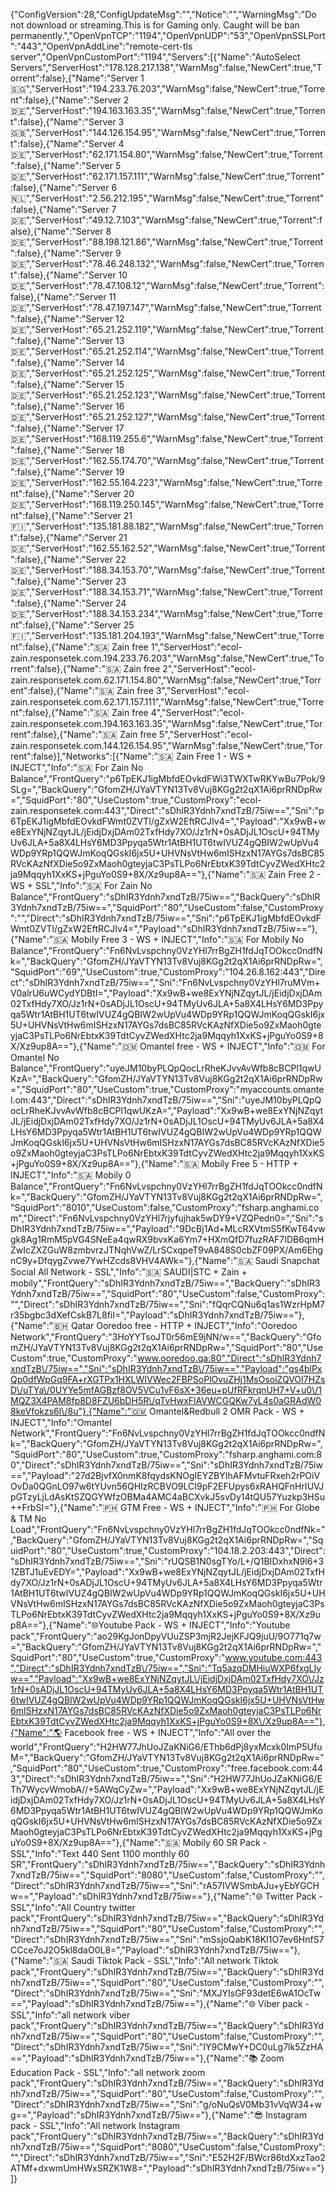 {"ConfigVersion":28,"ConfigUpdateMsg":"","Notice":"","WarningMsg":"Do not download or streaming.This is for Gaming only. Caught will be ban permanently.","OpenVpnTCP":"1194","OpenVpnUDP":"53","OpenVpnSSLPort":"443","OpenVpnAddLine":"remote-cert-tls server","OpenVpnCustomPort":"1194","Servers":[{"Name":"AutoSelect Servers","ServerHost":"178.128.217.138","WarnMsg":false,"NewCert":true,"Torrent":false},{"Name":"Server 1 🇸🇬","ServerHost":"194.233.76.203","WarnMsg":false,"NewCert":true,"Torrent":false},{"Name":"Server 2 🇩🇪","ServerHost":"194.163.163.35","WarnMsg":false,"NewCert":true,"Torrent":false},{"Name":"Server 3 🇬🇧","ServerHost":"144.126.154.95","WarnMsg":false,"NewCert":true,"Torrent":false},{"Name":"Server 4 🇩🇪","ServerHost":"62.171.154.80","WarnMsg":false,"NewCert":true,"Torrent":false},{"Name":"Server 5 🇩🇪","ServerHost":"62.171.157.111","WarnMsg":false,"NewCert":true,"Torrent":false},{"Name":"Server 6 🇳🇱","ServerHost":"2.56.212.195","WarnMsg":false,"NewCert":true,"Torrent":false},{"Name":"Server 7 🇩🇪","ServerHost":"49.12.7.103","WarnMsg":false,"NewCert":true,"Torrent":false},{"Name":"Server 8 🇩🇪","ServerHost":"88.198.121.86","WarnMsg":false,"NewCert":true,"Torrent":false},{"Name":"Server 9 🇩🇪","ServerHost":"78.46.248.132","WarnMsg":false,"NewCert":true,"Torrent":false},{"Name":"Server 10 🇩🇪","ServerHost":"78.47.108.12","WarnMsg":false,"NewCert":true,"Torrent":false},{"Name":"Server 11 🇩🇪","ServerHost":"78.47.197.147","WarnMsg":false,"NewCert":true,"Torrent":false},{"Name":"Server 12 🇩🇪","ServerHost":"65.21.252.119","WarnMsg":false,"NewCert":true,"Torrent":false},{"Name":"Server 13 🇩🇪","ServerHost":"65.21.252.114","WarnMsg":false,"NewCert":true,"Torrent":false},{"Name":"Server 14 🇩🇪","ServerHost":"65.21.252.125","WarnMsg":false,"NewCert":true,"Torrent":false},{"Name":"Server 15 🇩🇪","ServerHost":"65.21.252.123","WarnMsg":false,"NewCert":true,"Torrent":false},{"Name":"Server 16 🇩🇪","ServerHost":"65.21.252.127","WarnMsg":false,"NewCert":true,"Torrent":false},{"Name":"Server 17 🇩🇪","ServerHost":"168.119.255.6","WarnMsg":false,"NewCert":true,"Torrent":false},{"Name":"Server 18 🇩🇪","ServerHost":"162.55.174.70","WarnMsg":false,"NewCert":true,"Torrent":false},{"Name":"Server 19 🇩🇪","ServerHost":"162.55.164.223","WarnMsg":false,"NewCert":true,"Torrent":false},{"Name":"Server 20 🇩🇪","ServerHost":"168.119.250.145","WarnMsg":false,"NewCert":true,"Torrent":false},{"Name":"Server 21 🇫🇮","ServerHost":"135.181.88.182","WarnMsg":false,"NewCert":true,"Torrent":false},{"Name":"Server 21 🇩🇪","ServerHost":"162.55.162.52","WarnMsg":false,"NewCert":true,"Torrent":false},{"Name":"Server 22 🇩🇪","ServerHost":"188.34.153.70","WarnMsg":false,"NewCert":true,"Torrent":false},{"Name":"Server 23 🇩🇪","ServerHost":"188.34.153.71","WarnMsg":false,"NewCert":true,"Torrent":false},{"Name":"Server 24 🇩🇪","ServerHost":"188.34.153.234","WarnMsg":false,"NewCert":true,"Torrent":false},{"Name":"Server 25 🇫🇮","ServerHost":"135.181.204.193","WarnMsg":false,"NewCert":true,"Torrent":false},{"Name":"🇸🇦 Zain free 1","ServerHost":"ecol-zain.responsetek.com.194.233.76.203","WarnMsg":false,"NewCert":true,"Torrent":false},{"Name":"🇸🇦 Zain free 2","ServerHost":"ecol-zain.responsetek.com.62.171.154.80","WarnMsg":false,"NewCert":true,"Torrent":false},{"Name":"🇸🇦 Zain free 3","ServerHost":"ecol-zain.responsetek.com.62.171.157.111","WarnMsg":false,"NewCert":true,"Torrent":false},{"Name":"🇸🇦 Zain free 4","ServerHost":"ecol-zain.responsetek.com.194.163.163.35","WarnMsg":false,"NewCert":true,"Torrent":false},{"Name":"🇸🇦 Zain free 5","ServerHost":"ecol-zain.responsetek.com.144.126.154.95","WarnMsg":false,"NewCert":true,"Torrent":false}],"Networks":[{"Name":"🇸🇦 Zain Free 1 - WS + INJECT","Info":"🇸🇦 For Zain No Balance","FrontQuery":"p6TpEKJ1igMbfdEOvkdFWi3TWXTwRKYwBu7Pok\/9SLg=","BackQuery":"GfomZH\/JYaVTYN13Tv8Vuj8KGg2t2qX1Ai6prRNDpRw=","SquidPort":"80","UseCustom":true,"CustomProxy":"ecol-zain.responsetek.com:443","Direct":"sDhIR3Ydnh7xndTzB\/75iw==","Sni":"p6TpEKJ1igMbfdEOvkdFWmt0ZVTl\/gZxW2EftRCJIv4=","Payload":"Xx9wB+we8ExYNjNZqytJL\/jEidjDxjDAm02TxfHdy7XO\/Jz1rN+0sADjJL1OscU+94TMyUv6JLA+5a8X4LHsY6MD3Ppyqa5Wtr1AtBH1UT6twIVUZ4gQBIW2wUpVu4WDp9YRp1QQWJmKoqQGskI6jx5U+UHVNsVtHw6mISHzxN17AYGs7dsBC85RVcKAzNfXDie5o9ZxMaoh0gteyjaC3PsTLPo6NrEbtxK39TdtCyvZWedXHtc2ja9Mqqyh1XxKS+jPguYo0S9+8X\/Xz9up8A=="},{"Name":"🇸🇦 Zain Free 2 - WS + SSL","Info":"🇸🇦 For Zain No Balance","FrontQuery":"sDhIR3Ydnh7xndTzB\/75iw==","BackQuery":"sDhIR3Ydnh7xndTzB\/75iw==","SquidPort":"80","UseCustom":false,"CustomProxy":"","Direct":"sDhIR3Ydnh7xndTzB\/75iw==","Sni":"p6TpEKJ1igMbfdEOvkdFWmt0ZVTl\/gZxW2EftRCJIv4=","Payload":"sDhIR3Ydnh7xndTzB\/75iw=="},{"Name":"🇸🇦 Mobily Free 3 - WS + INJECT","Info":"🇸🇦 For Mobily No Balance","FrontQuery":"Fn6NvLvspchny0VzYHl7rrBgZH1fdJqTOOkcc0ndfNk=","BackQuery":"GfomZH\/JYaVTYN13Tv8Vuj8KGg2t2qX1Ai6prRNDpRw=","SquidPort":"69","UseCustom":true,"CustomProxy":"104.26.8.162:443","Direct":"sDhIR3Ydnh7xndTzB\/75iw==","Sni":"Fn6NvLvspchny0VzYHl7ruMVm+V0alrU6uWCydYDBtI=","Payload":"Xx9wB+we8ExYNjNZqytJL\/jEidjDxjDAm02TxfHdy7XO\/Jz1rN+0sADjJL1OscU+94TMyUv6JLA+5a8X4LHsY6MD3Ppyqa5Wtr1AtBH1UT6twIVUZ4gQBIW2wUpVu4WDp9YRp1QQWJmKoqQGskI6jx5U+UHVNsVtHw6mISHzxN17AYGs7dsBC85RVcKAzNfXDie5o9ZxMaoh0gteyjaC3PsTLPo6NrEbtxK39TdtCyvZWedXHtc2ja9Mqqyh1XxKS+jPguYo0S9+8X\/Xz9up8A=="},{"Name":"🇴🇲 Omantel free - WS + INJECT","Info":"🇴🇲 For Omantel No Balance","FrontQuery":"uyeJM10byPLQpQocLrRheKJvvAvWfb8cBCPl1qwUKzA=","BackQuery":"GfomZH\/JYaVTYN13Tv8Vuj8KGg2t2qX1Ai6prRNDpRw=","SquidPort":"80","UseCustom":true,"CustomProxy":"myaccounts.omantel.om:443","Direct":"sDhIR3Ydnh7xndTzB\/75iw==","Sni":"uyeJM10byPLQpQocLrRheKJvvAvWfb8cBCPl1qwUKzA=","Payload":"Xx9wB+we8ExYNjNZqytJL\/jEidjDxjDAm02TxfHdy7XO\/Jz1rN+0sADjJL1OscU+94TMyUv6JLA+5a8X4LHsY6MD3Ppyqa5Wtr1AtBH1UT6twIVUZ4gQBIW2wUpVu4WDp9YRp1QQWJmKoqQGskI6jx5U+UHVNsVtHw6mISHzxN17AYGs7dsBC85RVcKAzNfXDie5o9ZxMaoh0gteyjaC3PsTLPo6NrEbtxK39TdtCyvZWedXHtc2ja9Mqqyh1XxKS+jPguYo0S9+8X\/Xz9up8A=="},{"Name":"🇸🇦 Mobily Free 5 - HTTP + INJECT","Info":"🇸🇦 Mobily 0 Balance","FrontQuery":"Fn6NvLvspchny0VzYHl7rrBgZH1fdJqTOOkcc0ndfNk=","BackQuery":"GfomZH\/JYaVTYN13Tv8Vuj8KGg2t2qX1Ai6prRNDpRw=","SquidPort":"8010","UseCustom":false,"CustomProxy":"fsharp.anghami.com","Direct":"Fn6NvLvspchny0VzYHl7rjyfujhak5wDY9+VZQPedn0=","Sni":"sDhIR3Ydnh7xndTzB\/75iw==","Payload":"9DcBj1Ad+MLcRXVtmS5fKwT64vwgk8Ag1RmM5pVG4SNeEa4qwRX9bvxKa6Ym7+HXmQfD7fuzRAF7IDB6qmHZwIcZXZGuW8zmbvrzJTNqhVwZ\/LrSCxqpeT9vA848S0cbZF09PX\/Am6EhgnC9y+DfqygZvwe7YwHZcds8VHV4AWk="},{"Name":"🇸🇦 Saudi Snapchat Social All Network - SSL","Info":"🇸🇦 SAUDI|STC + Zain + mobily","FrontQuery":"sDhIR3Ydnh7xndTzB\/75iw==","BackQuery":"sDhIR3Ydnh7xndTzB\/75iw==","SquidPort":"80","UseCustom":false,"CustomProxy":"","Direct":"sDhIR3Ydnh7xndTzB\/75iw==","Sni":"fQqrCQNu6q1as1WzrHpM7r35bgbc3dXefCskB7L8fiI=","Payload":"sDhIR3Ydnh7xndTzB\/75iw=="},{"Name":"🇧🇭 Qatar Ooredoo free - HTTP + INJECT","Info":"Ooredoo Network","FrontQuery":"3HoYYTsoJT0r56mE9jNN\/w==","BackQuery":"GfomZH\/JYaVTYN13Tv8Vuj8KGg2t2qX1Ai6prRNDpRw=","SquidPort":"80","UseCustom":true,"CustomProxy":"www.ooredoo.qa:80","Direct":"sDhIR3Ydnh7xndTzB\/75iw==","Sni":"sDhIR3Ydnh7xndTzB\/75iw==","Payload":"gs4blPxQp0dfWpGq9FA+rXGTPx1HXLWIVWec2FBPSoPlOvuZHj1MsOsoiZQVOI7HZsD\/uTYa\/0UYYe5mfAGBzf8OV5VCu1vF6sX+36eu+pUfRFkrqnUH7+V+u0\/1MQZ3X4PAM8fp8D8FZU6bDH5R\/qTvHwxFlAVWCGQKw7yL4s0aGRAdW08keVfokzs6l\/8u"},{"Name":"🇴🇲 Omantel&Redbull 2 OMR Pack - WS + INJECT","Info":"Omantel Network","FrontQuery":"Fn6NvLvspchny0VzYHl7rrBgZH1fdJqTOOkcc0ndfNk=","BackQuery":"GfomZH\/JYaVTYN13Tv8Vuj8KGg2t2qX1Ai6prRNDpRw=","SquidPort":"80","UseCustom":true,"CustomProxy":"fsharp.anghami.com:80","Direct":"sDhIR3Ydnh7xndTzB\/75iw==","Sni":"sDhIR3Ydnh7xndTzB\/75iw==","Payload":"27d2BjvfX0nmK8fqydsKNOgIEYZBYIhAFMvtuFRxeh2rPOiVOvDa0QGnLO97w6tYUvn56QHIzRCBVO9LCI9pF2EFUpys6xRAHQFnHrIUVJpGTzyLjLdAsKtSZQGYWfzOBMa4AMC4aBCXvkJ5svDy14tQU57Yuzkp3HSu++FrbSI="},{"Name":"🇵🇭 GTM Free - WS + INJECT","Info":"🇵🇭 For Globe & TM No Load","FrontQuery":"Fn6NvLvspchny0VzYHl7rrBgZH1fdJqTOOkcc0ndfNk=","BackQuery":"GfomZH\/JYaVTYN13Tv8Vuj8KGg2t2qX1Ai6prRNDpRw=","SquidPort":"80","UseCustom":true,"CustomProxy":"104.18.2.203:443","Direct":"sDhIR3Ydnh7xndTzB\/75iw==","Sni":"rUQSB1N0sgTYo\/L+\/Q1BIDxhxN9l6+31ZBTJ1uEvEDY=","Payload":"Xx9wB+we8ExYNjNZqytJL\/jEidjDxjDAm02TxfHdy7XO\/Jz1rN+0sADjJL1OscU+94TMyUv6JLA+5a8X4LHsY6MD3Ppyqa5Wtr1AtBH1UT6twIVUZ4gQBIW2wUpVu4WDp9YRp1QQWJmKoqQGskI6jx5U+UHVNsVtHw6mISHzxN17AYGs7dsBC85RVcKAzNfXDie5o9ZxMaoh0gteyjaC3PsTLPo6NrEbtxK39TdtCyvZWedXHtc2ja9Mqqyh1XxKS+jPguYo0S9+8X\/Xz9up8A=="},{"Name":"🌐Youtube Pack - WS + INJECT","Info":"Youtube pack","FrontQuery":"ao29KgJonDpyVUuZSP3mjR2JejKFJQ9juU\/9O771q7w=","BackQuery":"GfomZH\/JYaVTYN13Tv8Vuj8KGg2t2qX1Ai6prRNDpRw=","SquidPort":"80","UseCustom":true,"CustomProxy":"www.youtube.com:443","Direct":"sDhIR3Ydnh7xndTzB\/75iw==","Sni":"Tq5azqDMHiuWXP6fxgLIyw==","Payload":"Xx9wB+we8ExYNjNZqytJL\/jEidjDxjDAm02TxfHdy7XO\/Jz1rN+0sADjJL1OscU+94TMyUv6JLA+5a8X4LHsY6MD3Ppyqa5Wtr1AtBH1UT6twIVUZ4gQBIW2wUpVu4WDp9YRp1QQWJmKoqQGskI6jx5U+UHVNsVtHw6mISHzxN17AYGs7dsBC85RVcKAzNfXDie5o9ZxMaoh0gteyjaC3PsTLPo6NrEbtxK39TdtCyvZWedXHtc2ja9Mqqyh1XxKS+jPguYo0S9+8X\/Xz9up8A=="},{"Name":"🌎 Facebook free - WS + INJECT","Info":"All over the world","FrontQuery":"H2HW77JhUoJZaKNiG6\/EThb6dPj8yxMcxk0ImP5UfuM=","BackQuery":"GfomZH\/JYaVTYN13Tv8Vuj8KGg2t2qX1Ai6prRNDpRw=","SquidPort":"80","UseCustom":true,"CustomProxy":"free.facebook.com:443","Direct":"sDhIR3Ydnh7xndTzB\/75iw==","Sni":"H2HW77JhUoJZaKNiG6\/ETh7WycvWmobA\/\/+5AWqCyZw=","Payload":"Xx9wB+we8ExYNjNZqytJL\/jEidjDxjDAm02TxfHdy7XO\/Jz1rN+0sADjJL1OscU+94TMyUv6JLA+5a8X4LHsY6MD3Ppyqa5Wtr1AtBH1UT6twIVUZ4gQBIW2wUpVu4WDp9YRp1QQWJmKoqQGskI6jx5U+UHVNsVtHw6mISHzxN17AYGs7dsBC85RVcKAzNfXDie5o9ZxMaoh0gteyjaC3PsTLPo6NrEbtxK39TdtCyvZWedXHtc2ja9Mqqyh1XxKS+jPguYo0S9+8X\/Xz9up8A=="},{"Name":"🇸🇦 Mobily 60 SR Pack - SSL","Info":"Text 440 Sent 1100 monthly 60 SR","FrontQuery":"sDhIR3Ydnh7xndTzB\/75iw==","BackQuery":"sDhIR3Ydnh7xndTzB\/75iw==","SquidPort":"8080","UseCustom":false,"CustomProxy":"","Direct":"sDhIR3Ydnh7xndTzB\/75iw==","Sni":"rA57IVWSmbAJu+yEbYGCHw==","Payload":"sDhIR3Ydnh7xndTzB\/75iw=="},{"Name":"🌐 Twitter Pack - SSL","Info":"All Country twitter pack","FrontQuery":"sDhIR3Ydnh7xndTzB\/75iw==","BackQuery":"sDhIR3Ydnh7xndTzB\/75iw==","SquidPort":"80","UseCustom":false,"CustomProxy":"","Direct":"sDhIR3Ydnh7xndTzB\/75iw==","Sni":"mSsjoQabK18KI1O7ev6HnfS7CCce7oJ2O5kl8daO0L8=","Payload":"sDhIR3Ydnh7xndTzB\/75iw=="},{"Name":"🇸🇦 Saudi Tiktok Pack - SSL","Info":"All network Tiktok pack","FrontQuery":"sDhIR3Ydnh7xndTzB\/75iw==","BackQuery":"sDhIR3Ydnh7xndTzB\/75iw==","SquidPort":"80","UseCustom":false,"CustomProxy":"","Direct":"sDhIR3Ydnh7xndTzB\/75iw==","Sni":"MXJYIsGF93detE6wA1OcTw==","Payload":"sDhIR3Ydnh7xndTzB\/75iw=="},{"Name":"🌐 Viber pack - SSL","Info":"all network viber pack","FrontQuery":"sDhIR3Ydnh7xndTzB\/75iw==","BackQuery":"sDhIR3Ydnh7xndTzB\/75iw==","SquidPort":"80","UseCustom":false,"CustomProxy":"","Direct":"sDhIR3Ydnh7xndTzB\/75iw==","Sni":"IY9CMwY+DC0uLg7lk5ZzHA==","Payload":"sDhIR3Ydnh7xndTzB\/75iw=="},{"Name":"📚 Zoom Education Pack - SSL","Info":"all network zoom pack","FrontQuery":"sDhIR3Ydnh7xndTzB\/75iw==","BackQuery":"sDhIR3Ydnh7xndTzB\/75iw==","SquidPort":"80","UseCustom":false,"CustomProxy":"","Direct":"sDhIR3Ydnh7xndTzB\/75iw==","Sni":"g\/oNuQsV0Mb31vVqW34+wg==","Payload":"sDhIR3Ydnh7xndTzB\/75iw=="},{"Name":"😎 Instagram pack - SSL","Info":"All network Instagram pack","FrontQuery":"sDhIR3Ydnh7xndTzB\/75iw==","BackQuery":"sDhIR3Ydnh7xndTzB\/75iw==","SquidPort":"8080","UseCustom":false,"CustomProxy":"","Direct":"sDhIR3Ydnh7xndTzB\/75iw==","Sni":"E52H2F\/BWcr86tdXxzTao2ATMf+dxwmUmHWxSRZK1W8=","Payload":"sDhIR3Ydnh7xndTzB\/75iw=="}]}
